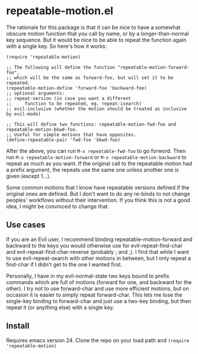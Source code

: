repeatable-motion.el
====================

The rationale for this package is that it can be nice to have a somewhat obscure motion function that you call by name, or by a longer-than-normal key sequence.  But it would be nice to be able to repeat the function again with a single key.  So here's how it works:

    (require 'repeatable-motion)

    ;; The following will define the function "repeatable-motion-forward-foo",
    ;; which will be the same as forward-foo, but will set it to be repeated.
    (repeatable-motion-define 'forward-foo 'backward-foo)
    ;; optional arguments:
    ;; repeat-version (in case you want a different
    ;;     function to be repeated, eg. repeat-isearch)
    ;; evil-inclusive (whether the motion should be treated as inclusive by evil-mode)

    ;; This will define two functions: repeatable-motion-fwd-foo and repeatable-motion-bkwd-foo.
    ;; Useful for simple motions that have opposites.
    (define-repeatable-pair 'fwd-foo 'bkwd-foo)

After the above, you can run `M-x repeatable-fwd-foo` to go forword.  Then run `M-x repeatable-motion-forward` or `M-x repeatable-motion-backward` to repeat as much as you want.  If the original call to the repeatable motion had a prefix argument, the repeats use the same one unless another one is given (except 1...).

Some common motions that I know have repeatable versions defined if the original ones are defined.  But I don't want to do any re-binds to not change peoples' workflows without their intervention.  If you think this is not a good idea, I might be convinced to change that.

Use cases
---------

If you are an Evil user, I recommend binding repeatable-motion-forward and backward to the keys you would otherwise use for evil-repeat-find-char and evil-repeat-find-char-reverse (probably ; and ,).  I find that while I want to use evil-repeat-search with other motions in between, but I only repeat a find-char if I didn't get to the one I wanted first.

Personally, I have in my evil-normal-state two keys bound to prefix commands which are full of motions (forward for one, and backward for the other).  I try not to use forward-char and use more efficient motions, but on occasion it is easier to simply repeat forward-char.  This lets me lose the single-key binding to forward-char and just use a two-key binding, but then repeat it (or anything else) with a single key.

Install
-------

Requires emacs version 24.  Clone the repo on your load path and `(require 'repeatable-motion)`


